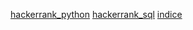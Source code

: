 [hackerrank_python](hackerrank_python.md/indice.md)
[hackerrank_sql](hackerrank_sql.md/indice.md)
[indice](indice.md/indice.md)
